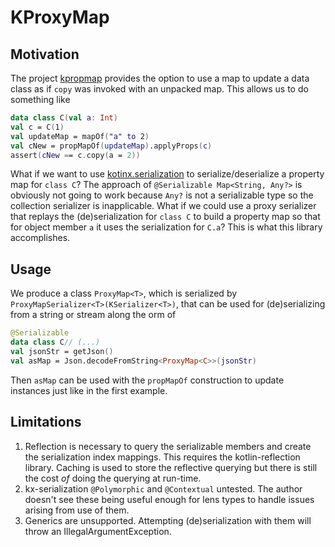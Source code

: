 # KProxyMap

## Motivation
The project [kpropmap](https://github.com/rocketraman/kpropmap) provides the option to use a map to update
a data class as if `copy` was invoked with an unpacked map. This allows us to do something like
```kotlin
data class C(val a: Int)
val c = C(1)
val updateMap = mapOf("a" to 2)
val cNew = propMapOf(updateMap).applyProps(c)
assert(cNew == c.copy(a = 2))
```

What if we want to use [kotinx.serialization](https://github.com/Kotlin/kotlinx.serialization) to serialize/deserialize
a property map for `class C`? The approach of `@Serializable Map<String, Any?>` is obviously not going to work because
`Any?` is not a serializable type so the collection serializer is inapplicable. What if we could use a proxy
serializer that replays the (de)serialization for `class C` to build a property map so that for object member `a` it
uses the serialization for `C.a`? This is what this library accomplishes.

## Usage
We produce a class `ProxyMap<T>`, which is serialized by `ProxyMapSerializer<T>(KSerializer<T>)`,
that can be used for (de)serializing from a string or stream along the orm of
```kotlin
@Serializable
data class C// (...)
val jsonStr = getJson()
val asMap = Json.decodeFromString<ProxyMap<C>>(jsonStr)
```
Then `asMap` can be used with the `propMapOf` construction to update instances just like in the first example.

## Limitations
1. Reflection is necessary to query the serializable members and create the serialization index mappings.
   This requires the kotlin-reflection library. Caching is used to store the reflective querying but there is still the
   cost *of* doing the querying at run-time.
2. kx-serialization `@Polymorphic` and `@Contextual` untested. The author doesn't see these being useful enough
   for lens types to handle issues arising from use of them.
3. Generics are unsupported. Attempting (de)serialization with them will throw an IllegalArgumentException.
